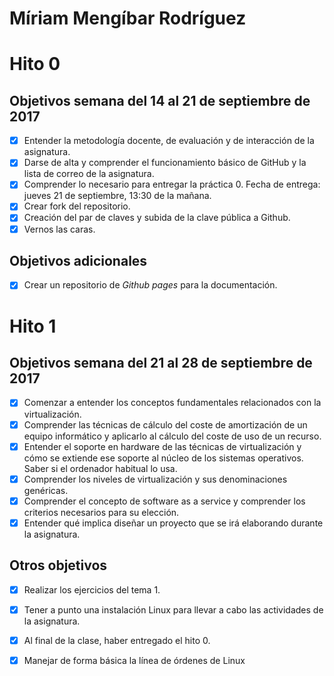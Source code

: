 Míriam Mengíbar Rodríguez
=====================
# Hito 0

## Objetivos semana del 14 al 21 de septiembre de 2017

- [x] Entender la metodología docente, de evaluación y de interacción de la asignatura.
- [x] Darse de alta y comprender el funcionamiento básico de GitHub y la lista de correo de la asignatura.
- [x] Comprender lo necesario para entregar la práctica 0. Fecha de entrega: jueves 21 de septiembre, 13:30 de la mañana.
- [x] Crear fork del repositorio.
- [x] Creación del par de claves y subida de la clave pública a Github.
- [x] Vernos las caras.

## Objetivos adicionales

- [x] Crear un repositorio de *Github pages* para la documentación.

# Hito 1

## Objetivos semana del 21 al 28 de septiembre de 2017

- [x] Comenzar a entender los conceptos fundamentales relacionados con la virtualización.
- [x] Comprender las técnicas de cálculo del coste de amortización de un equipo informático y aplicarlo al cálculo del coste de uso de un recurso.
- [x] Entender el soporte en hardware de las técnicas de virtualización y cómo se extiende ese soporte al núcleo de los sistemas operativos. Saber si el ordenador habitual lo usa.
- [x] Comprender los niveles de virtualización y sus denominaciones genéricas.
- [x] Comprender el concepto de software as a service y comprender los criterios necesarios para su elección.
- [x] Entender qué implica diseñar un proyecto que se irá elaborando durante la asignatura.

## Otros objetivos
- [x] Realizar los ejercicios del tema 1.
- [x] Tener a punto una instalación Linux para llevar a cabo las actividades de la asignatura. 
- [x] Al final de la clase, haber entregado el hito 0.
- [x] Manejar de forma básica la línea de órdenes de Linux
 